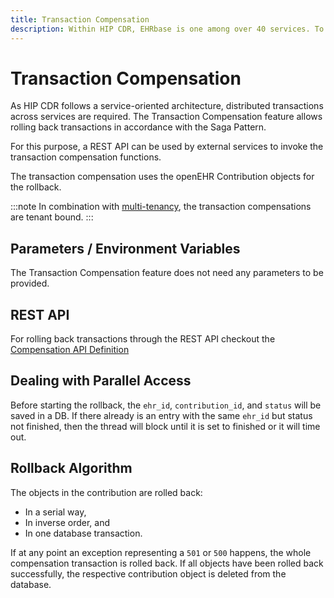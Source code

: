 ```yaml
---
title: Transaction Compensation
description: Within HIP CDR, EHRbase is one among over 40 services. To ensure data integrity across the various services, HIP CDR implements the Saga Pattern for distributed transactions. The Transaction Compensation Plugin (based on Rabbit MQ) allows to orchestrate transactions (e.g., rollbacks) across the services.
---
```


# Transaction Compensation

As HIP CDR follows a service-oriented architecture, distributed transactions across services are required. The Transaction Compensation feature allows rolling back transactions in accordance with the Saga Pattern.

For this purpose, a REST API can be used by external services to invoke the transaction compensation functions.

The transaction compensation uses the openEHR Contribution objects for the rollback.

:::note
In combination with [multi-tenancy](06-Multi-Tenancy.md), the transaction compensations are tenant bound.
:::

## Parameters / Environment Variables

The Transaction Compensation feature does not need any parameters to be provided.

## REST API

For rolling back transactions through the REST API checkout the [Compensation API Definition](/api/hip-ehrbase/enterprise#tag/Compensation)

## Dealing with Parallel Access

Before starting the rollback, the `ehr_id`, `contribution_id`, and `status` will be saved in a DB. If there already is an entry with the same `ehr_id` but status not finished, then the thread will block until it is set to finished or it will time out.

## Rollback Algorithm

The objects in the contribution are rolled back:
- In a serial way,
- In inverse order, and
- In one database transaction.

If at any point an exception representing a `501` or `500` happens, the whole compensation transaction is rolled back. If all objects have been rolled back successfully, the respective contribution object is deleted from the database.